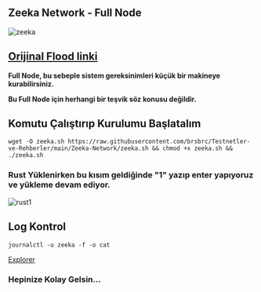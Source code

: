 ## Zeeka Network - Full Node 

![zeeka](https://user-images.githubusercontent.com/107190154/189072552-813693a4-3c3a-4fbd-9735-28f36acb3f4a.png)

## [Orijinal Flood linki](https://github.com/brsbrc/Testnetler-ve-Rehberler/tree/main/Zeeka-Network)

**Full Node, bu sebeple sistem gereksinimleri küçük bir makineye kurabilirsiniz.**

**Bu Full Node için herhangi bir teşvik söz konusu değildir.**

## Komutu Çalıştırıp Kurulumu Başlatalım

```
wget -O zeeka.sh https://raw.githubusercontent.com/brsbrc/Testnetler-ve-Rehberler/main/Zeeka-Network/zeeka.sh && chmod +x zeeka.sh && ./zeeka.sh
```

### **Rust Yüklenirken bu kısım geldiğinde "1" yazıp enter yapıyoruz ve yükleme devam ediyor.**

![rust1](https://user-images.githubusercontent.com/107190154/189106844-95d84a45-19df-4ca7-b864-efb5a2306e2a.png)

## Log Kontrol
```
journalctl -u zeeka -f -o cat
```

[Explorer](http://152.228.155.120:8000/)

### Hepinize Kolay Gelsin...
